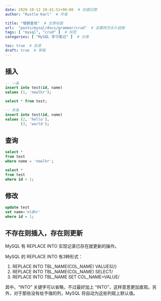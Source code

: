 ```yaml
---
date: 2020-10-12 10:41:51+08:00  # 创建日期
author: "Rustle Karl"  # 作者

title: "增删查改"  # 文章标题
url:  "posts/mysql/docs/grammar/crud"  # 设置网页永久链接
tags: [ "mysql", "crud" ]  # 标签
categories: [ "MySQL 学习笔记" ]  # 分类

toc: true  # 目录
draft: true  # 草稿
---
```


## 插入

```sql
-- 一条
insert into test(id, name)
values (1, 'newlhr');

select * from test;

-- 多条
insert into test(id, name)
values (2, 'hello'),
       (3, 'world');
```

## 查询

```sql
select *
from test
where name = 'newlhr';

select *
from test
where id > 1;
```

## 修改

```sql
update test
set name='oldhr'
where id = 1;
```

## 不存在则插入，存在则更新

MySQL 有 REPLACE INTO 实现记录已存在就更新的操作。

MySQL 的 REPLACE INTO 有3种形式：

1. REPLACE INTO TBL_NAME(COL_NAME) VALUES(/)
2. REPLACE INTO TBL_NAME(COL_NAME) SELECT/
3. REPLACE INTO TBL_NAME SET COL_NAME=VALUE/

其中，“INTO” 关键字可以省略，不过最好加上 “INTO”，这样意思更加直观。另外，对于那些没有给予值的列，MySQL 将自动为这些列赋上默认值。

```sql

```
